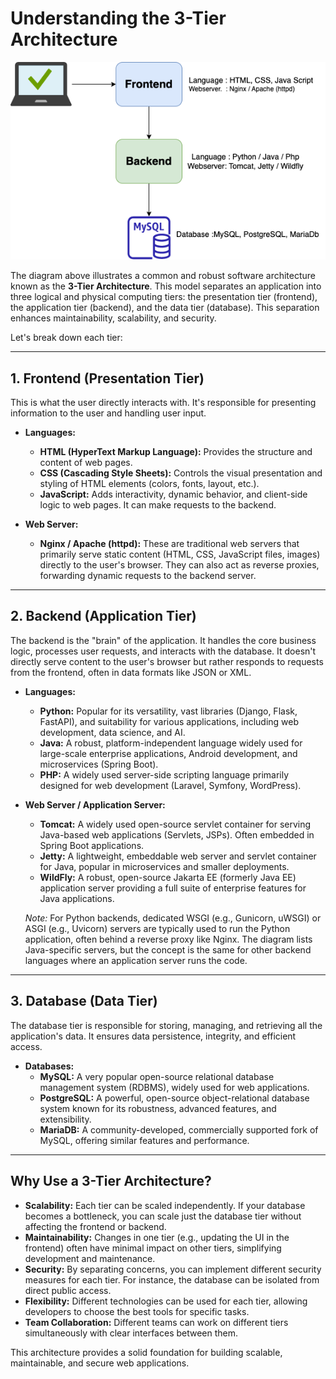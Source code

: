 # Understanding the 3-Tier Architecture

![3-tier](../images/3-tier.png)

The diagram above illustrates a common and robust software architecture known as the **3-Tier Architecture**. This model separates an application into three logical and physical computing tiers: the presentation tier (frontend), the application tier (backend), and the data tier (database). This separation enhances maintainability, scalability, and security.

Let's break down each tier:

---

## 1. Frontend (Presentation Tier)

This is what the user directly interacts with. It's responsible for presenting information to the user and handling user input.

* **Languages:**
    * **HTML (HyperText Markup Language):** Provides the structure and content of web pages.
    * **CSS (Cascading Style Sheets):** Controls the visual presentation and styling of HTML elements (colors, fonts, layout, etc.).
    * **JavaScript:** Adds interactivity, dynamic behavior, and client-side logic to web pages. It can make requests to the backend.

* **Web Server:**
    * **Nginx / Apache (httpd):** These are traditional web servers that primarily serve static content (HTML, CSS, JavaScript files, images) directly to the user's browser. They can also act as reverse proxies, forwarding dynamic requests to the backend server.

---

## 2. Backend (Application Tier)

The backend is the "brain" of the application. It handles the core business logic, processes user requests, and interacts with the database. It doesn't directly serve content to the user's browser but rather responds to requests from the frontend, often in data formats like JSON or XML.

* **Languages:**
    * **Python:** Popular for its versatility, vast libraries (Django, Flask, FastAPI), and suitability for various applications, including web development, data science, and AI.
    * **Java:** A robust, platform-independent language widely used for large-scale enterprise applications, Android development, and microservices (Spring Boot).
    * **PHP:** A widely used server-side scripting language primarily designed for web development (Laravel, Symfony, WordPress).

* **Web Server / Application Server:**
    * **Tomcat:** A widely used open-source servlet container for serving Java-based web applications (Servlets, JSPs). Often embedded in Spring Boot applications.
    * **Jetty:** A lightweight, embeddable web server and servlet container for Java, popular in microservices and smaller deployments.
    * **WildFly:** A robust, open-source Jakarta EE (formerly Java EE) application server providing a full suite of enterprise features for Java applications.

    *Note:* For Python backends, dedicated WSGI (e.g., Gunicorn, uWSGI) or ASGI (e.g., Uvicorn) servers are typically used to run the Python application, often behind a reverse proxy like Nginx. The diagram lists Java-specific servers, but the concept is the same for other backend languages where an application server runs the code.

---

## 3. Database (Data Tier)

The database tier is responsible for storing, managing, and retrieving all the application's data. It ensures data persistence, integrity, and efficient access.

* **Databases:**
    * **MySQL:** A very popular open-source relational database management system (RDBMS), widely used for web applications.
    * **PostgreSQL:** A powerful, open-source object-relational database system known for its robustness, advanced features, and extensibility.
    * **MariaDB:** A community-developed, commercially supported fork of MySQL, offering similar features and performance.

---

## Why Use a 3-Tier Architecture?

* **Scalability:** Each tier can be scaled independently. If your database becomes a bottleneck, you can scale just the database tier without affecting the frontend or backend.
* **Maintainability:** Changes in one tier (e.g., updating the UI in the frontend) often have minimal impact on other tiers, simplifying development and maintenance.
* **Security:** By separating concerns, you can implement different security measures for each tier. For instance, the database can be isolated from direct public access.
* **Flexibility:** Different technologies can be used for each tier, allowing developers to choose the best tools for specific tasks.
* **Team Collaboration:** Different teams can work on different tiers simultaneously with clear interfaces between them.

This architecture provides a solid foundation for building scalable, maintainable, and secure web applications.
